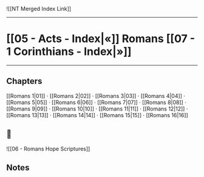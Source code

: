 ![[NT Merged Index Link]]

---
# [[05 - Acts - Index|«]] Romans [[07 - 1 Corinthians - Index|»]]

---

## Chapters
[[Romans 1|01]] · [[Romans 2|02]] · [[Romans 3|03]] · [[Romans 4|04]] · [[Romans 5|05]] · [[Romans 6|06]] · [[Romans 7|07]] · [[Romans 8|08]] · [[Romans 9|09]] · [[Romans 10|10]] · 
[[Romans 11|11]] · [[Romans 12|12]] · [[Romans 13|13]] · [[Romans 14|14]] · [[Romans 15|15]] · [[Romans 16|16]] 

## 📖
![[06 - Romans Hope Scriptures]]

## Notes
